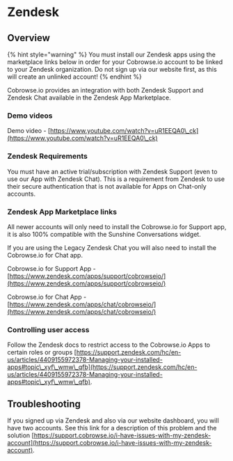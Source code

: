 # Zendesk

## Overview

{% hint style="warning" %}
You must install our Zendesk apps using the marketplace links below in order for your Cobrowse.io account to be linked to your Zendesk organization. Do not sign up via our website first, as this will create an unlinked account!
{% endhint %}

Cobrowse.io provides an integration with both Zendesk Support and Zendesk Chat available in the Zendesk App Marketplace.

### Demo videos

Demo video - [https://www.youtube.com/watch?v=uR1EEQA0\_ck](https://www.youtube.com/watch?v=uR1EEQA0\_ck)

### Zendesk Requirements

You must have an active trial/subscription with Zendesk Support (even to use our App with Zendesk Chat). This is a requirement from Zendesk to use their secure authentication that is not available for Apps on Chat-only accounts.

### Zendesk App Marketplace links

All newer accounts will only need to install the Cobrowse.io for Support app, it is also 100% compatible with the Sunshine Conversations widget.

If you are using the Legacy Zendesk Chat you will also need to install the Cobrowse.io for Chat app.

Cobrowse.io for Support App - [https://www.zendesk.com/apps/support/cobrowseio/](https://www.zendesk.com/apps/support/cobrowseio/)

Cobrowse.io for Chat App - [https://www.zendesk.com/apps/chat/cobrowseio/](https://www.zendesk.com/apps/chat/cobrowseio/)

### Controlling user access

Follow the Zendesk docs to restrict access to the Cobrowse.io Apps to certain roles or groups [https://support.zendesk.com/hc/en-us/articles/4409155972378-Managing-your-installed-apps#topic\_xyf\_wmw\_qfb](https://support.zendesk.com/hc/en-us/articles/4409155972378-Managing-your-installed-apps#topic\_xyf\_wmw\_qfb).

## Troubleshooting

If you signed up via Zendesk and also via our website dashboard, you will have two accounts. See this link for a description of this problem and the solution [https://support.cobrowse.io/i-have-issues-with-my-zendesk-account](https://support.cobrowse.io/i-have-issues-with-my-zendesk-account).
